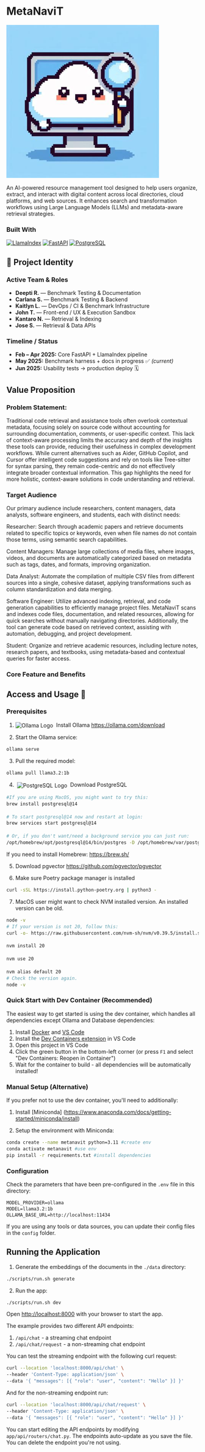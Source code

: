 # MetaNaviT
![alt text](https://github.com/klaurie/MetaNaviT/blob/main/.frontend/public/metanavit.jpeg?raw=true)

An AI-powered resource management tool designed to help users organize, extract, and interact with digital content across local directories, cloud platforms, and web sources. It enhances search and transformation workflows using Large Language Models (LLMs) and metadata-aware retrieval strategies.



### Built With

[![LlamaIndex](https://img.shields.io/badge/LlamaIndex-5D3FD3?style=for-the-badge)](https://www.llamaindex.ai/)
[![FastAPI](https://img.shields.io/badge/FastAPI-009688?style=for-the-badge)](https://fastapi.tiangolo.com/)
[![PostgreSQL](https://img.shields.io/badge/PostgreSQL-336791?style=for-the-badge)](https://www.postgresql.org/)


## 📌 Project Identity

### Active Team & Roles
- **Deepti R.** — Benchmark Testing & Documentation  
- **Carlana S.** — Benchmark Testing & Backend  
- **Kaitlyn L.** — DevOps / CI & Benchmark Infrastructure  
- **John T.** — Front-end / UX & Execution Sandbox  
- **Kantaro N.** — Retrieval & Indexing  
- **Jose S.** — Retrieval & Data APIs  

### Timeline / Status
- **Feb – Apr 2025:** Core FastAPI + LlamaIndex pipeline  
- **May 2025:** Benchmark harness + docs in progress ✅ *(current)*  
- **Jun 2025:** Usability tests → production deploy 🗓️  

## Value Proposition


### Problem Statement:
Traditional code retrieval and assistance tools often overlook contextual metadata, focusing solely on source code without accounting for surrounding documentation, comments, or user-specific context. This lack of context-aware processing limits the accuracy and depth of the insights these tools can provide, reducing their usefulness in complex development workflows. While current alternatives such as Aider, GitHub Copilot, and Cursor offer intelligent code suggestions and rely on tools like Tree-sitter for syntax parsing, they remain code-centric and do not effectively integrate broader contextual information. This gap highlights the need for more holistic, context-aware solutions in code understanding and retrieval.

### Target Audience
Our primary audience include researchers, content managers, data analysts, software engineers, and students, each with distinct needs:

Researcher: Search through academic papers and retrieve documents related to specific topics or keywords, even when file names do not contain those terms, using semantic search capabilities.

Content Managers: Manage large collections of media files, where images, videos, and documents are automatically categorized based on metadata such as tags, dates, and formats, improving organization.

Data Analyst: Automate the compilation of multiple CSV files from different sources into a single, cohesive dataset, applying transformations such as column standardization and data merging.

Software Engineer: Utilize advanced indexing, retrieval, and code generation capabilities to efficiently manage project files. MetaNaviT scans and indexes code files, documentation, and related resources, allowing for quick searches without manually navigating directories. Additionally, the tool can generate code based on retrieved context, assisting with automation, debugging, and project development.

Student: Organize and retrieve academic resources, including lecture notes, research papers, and textbooks, using metadata-based and contextual queries for faster access.


### Core Feature and Benefits

## Access and Usage 📘

### Prerequisites

1. <img src="https://ollama.com/public/assets/c889cc0d-cb83-4c46-a98e-0d0e273151b9/42f6b28d-9117-48cd-ac0d-44baaf5c178e.png" alt="Ollama Logo" width="20" style="vertical-align: middle;" /> &nbsp;Install Ollama https://ollama.com/download

2. Start the Ollama service:
```bash
ollama serve
```

3. Pull the required model:
```bash
ollama pull llama3.2:1b
```

4. &nbsp;<img src="https://www.postgresql.org/media/img/about/press/elephant.png" alt="PostgreSQL Logo" width="20" style="vertical-align: middle;" />&nbsp; Download PostgreSQL


```bash
#If you are using MacOS, you might want to try this:
brew install postgresql@14

# To start postgresql@14 now and restart at login:
brew services start postgresql@14

# Or, if you don't want/need a background service you can just run:
/opt/homebrew/opt/postgresql@14/bin/postgres -D /opt/homebrew/var/postgresql@14
```
If you need to install Homebrew: https://brew.sh/

5. Download pgvector
    https://github.com/pgvector/pgvector 

6. Make sure Poetry package manager is installed
```bash
curl -sSL https://install.python-poetry.org | python3 -
```

7. MacOS user might want to check NVM installed version. An installed version can be old.
```bash
node -v
# If your version is not 20, follow this:
curl -o- https://raw.githubusercontent.com/nvm-sh/nvm/v0.39.5/install.sh | bash

nvm install 20

nvm use 20

nvm alias default 20
# Check the version again.
node -v
```

### Quick Start with Dev Container (Recommended)

The easiest way to get started is using the dev container, which handles all dependencies except Ollama and Database dependencies:

1. Install [Docker](https://www.docker.com/products/docker-desktop/) and [VS Code](https://code.visualstudio.com/)
2. Install the [Dev Containers extension](https://marketplace.visualstudio.com/items?itemName=ms-vscode-remote.remote-containers) in VS Code
3. Open this project in VS Code
4. Click the green button in the bottom-left corner (or press `F1` and select "Dev Containers: Reopen in Container")
5. Wait for the container to build - all dependencies will be automatically installed!

### Manual Setup (Alternative)

If you prefer not to use the dev container, you'll need to additionally:

1. Install [Miniconda] (https://www.anaconda.com/docs/getting-started/miniconda/install) 

2. Setup the environment with Miniconda:

```bash
conda create --name metanavit python=3.11 #create env
conda activate metanavit #use env
pip install -r requirements.txt #install dependencies
```

### Configuration

Check the parameters that have been pre-configured in the `.env` file in this directory:
```env
MODEL_PROVIDER=ollama
MODEL=llama3.2:1b
OLLAMA_BASE_URL=http://localhost:11434
```

If you are using any tools or data sources, you can update their config files in the `config` folder.

## Running the Application

1. Generate the embeddings of the documents in the `./data` directory:
```bash
./scripts/run.sh generate
```

2. Run the app:
```bash
./scripts/run.sh dev
```

Open [http://localhost:8000](http://localhost:8000) with your browser to start the app.

The example provides two different API endpoints:

1. `/api/chat` - a streaming chat endpoint
2. `/api/chat/request` - a non-streaming chat endpoint

You can test the streaming endpoint with the following curl request:

```bash
curl --location 'localhost:8000/api/chat' \
--header 'Content-Type: application/json' \
--data '{ "messages": [{ "role": "user", "content": "Hello" }] }'
```

And for the non-streaming endpoint run:

```bash
curl --location 'localhost:8000/api/chat/request' \
--header 'Content-Type: application/json' \
--data '{ "messages": [{ "role": "user", "content": "Hello" }] }'
```

You can start editing the API endpoints by modifying `app/api/routers/chat.py`. The endpoints auto-update as you save the file. You can delete the endpoint you're not using.
